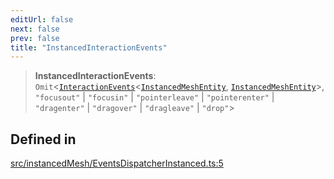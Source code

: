 ```yaml
---
editUrl: false
next: false
prev: false
title: "InstancedInteractionEvents"
---
```


> **InstancedInteractionEvents**: `Omit`\<[`InteractionEvents`](/api/interfaces/interactionevents/)\<[`InstancedMeshEntity`](/api/classes/instancedmeshentity/), [`InstancedMeshEntity`](/api/classes/instancedmeshentity/)\>, `"focusout"` \| `"focusin"` \| `"pointerleave"` \| `"pointerenter"` \| `"dragenter"` \| `"dragover"` \| `"dragleave"` \| `"drop"`\>

## Defined in

[src/instancedMesh/EventsDispatcherInstanced.ts:5](https://github.com/agargaro/three.ez/blob/b06e30e89a1cb80df2de9df7c48590de59a134ce/src/instancedMesh/EventsDispatcherInstanced.ts#L5)
